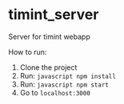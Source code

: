 # timint_server
Server for timint webapp

How to run:
1. Clone the project
2. Run: ```javascript npm install```
3. Run: ```javascript npm start```
4. Go to ```localhost:3000```
